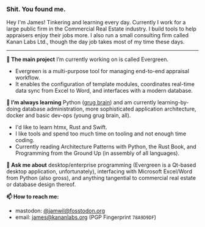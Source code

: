 ### Shit. You found me.

Hey I'm James! Tinkering and learning every day. Currently I work for a large public firm in the Commercial Real Estate industry. I build tools to help appraisers enjoy their jobs more. I also run a small consulting firm called Kanan Labs Ltd., though the day job takes most of my time these days.

---

**🔭 The main project** I’m currently working on is called Evergreen.
* Evergreen is a multi-purpose tool for managing end-to-end appraisal workflow.
* It enables the configuration of template modules, coordinates real-time data sync from Excel to Word, and interfaces with a modern database.

**🌱 I’m always learning** Python ([grug brain](https://grugbrain.dev)) and am currently learning-by-doing database administration, more sophisticated application architecture, docker and basic dev-ops (young grug brain, all).
* I'd like to learn htmx, Rust and Swift.
* I like tools and spend too much time on tooling and not enough time coding.
* Currently reading Architecture Patterns with Python, the Rust Book, and Programming from the Ground Up (in assembly of all languages).

**💬 Ask me about** desktop/enterprise programming (Evergreen is a Qt-based desktop application, unfortunately), interfacing with Microsoft Excel/Word from Python (also gross), and anything tangential to commercial real estate or database design thereof.

**📫 How to reach me:**
* mastodon: <a rel="me" href="https://fosstodon.org/@jamwil">@jamwil@fosstodon.org</a>
* email: james@kananlabs.org (PGP Fingerprint `78A9D9DF`)
